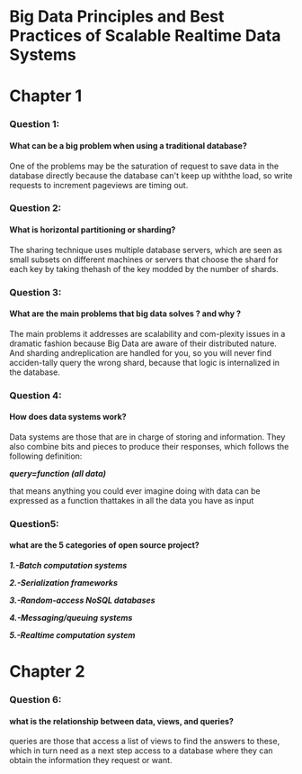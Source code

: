 # Big Data Principles and Best Practices of Scalable Realtime Data Systems
# Chapter 1
### Question 1:
#### What can be a big problem when using a traditional database?
One of the problems may be the saturation of request to save data in the database directly because the database can't keep up withthe load, so write requests to increment pageviews are timing out.

### Question 2:
#### What is horizontal partitioning  or  sharding?
The sharing technique uses multiple database servers, which are seen as small subsets on different machines or servers that choose the shard for each key by taking thehash  of  the  key  modded  by  the  number  of  shards.

### Question 3:
#### What are the main problems that big data solves ? and why ?
The main problems it addresses are scalability and com-plexity issues in a dramatic fashion because Big Data are aware of their distributed nature. And  sharding andreplication are handled for you, so you will never find acciden-tally query the wrong shard, because that logic is internalized in the database.

### Question 4:
#### How does data systems work?
Data systems are those that are in charge of storing and information. They also combine bits and pieces to produce their responses, which follows the following definition:

***query=function (all data)***

that means anything you could ever imagine doing with data can be expressed as a function thattakes in all the data you have as input

### Question5:
#### what are the 5 categories of open source project?

***1.-Batch computation systems***

***2.-Serialization frameworks***

***3.-Random-access NoSQL databases***

***4.-Messaging/queuing systems***

***5.-Realtime computation system***



# Chapter 2
### Question 6:
#### what is the relationship between data, views, and queries?
queries are those that access a list of views to find the answers to these, which in turn need as a next step access to a database where they can obtain the information they request or want.



